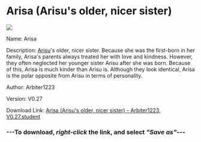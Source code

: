 # Arisa (Arisu's older, nicer sister)

<img src = "https://raw.githubusercontent.com/Arbiter1223/Koukou-Gurashi-Custom-Students/master/Students/Files/Arisa%20(Arisu's%20older%2C%20nicer%20sister).png">

Name: Arisa

Description: <a href="Arisu%20(A%20very%20negative%20bully).md">Arisu</a>'s older, nicer sister. Because she was the first-born in her family, Arisa's parents always treated her with love and kindness. However, they often neglected her younger sister Arisu after she was born. Because of this, Arisa is much kinder than Arisu is. Although they look identical, Arisa is the polar opposite from Arisu in terms of personality.

Author: Arbiter1223

Version: V0.27

Download Link: <a href="https://raw.githubusercontent.com/Arbiter1223/Koukou-Gurashi-Custom-Students/master/Students/Files/Arisa%20(Arisu's%20older%2C%20nicer%20sister)%20-%20Arbiter1223%2C%20V0.27.student">Arisa (Arisu's older, nicer sister) - Arbiter1223, V0.27.student</a>

### ---**To download, _right-click_ the link, and select _"Save as"_**---

